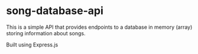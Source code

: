 # song-database-api

This is a simple API that provides endpoints to a database in memory (array) storing information about songs.

Built using Express.js
